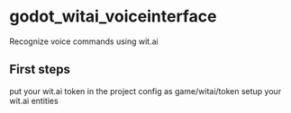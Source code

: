 # godot_witai_voiceinterface
Recognize voice commands using wit.ai





## First steps

put your wit.ai token in the project config as game/witai/token
setup your wit.ai entities

